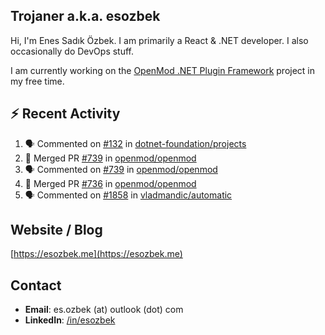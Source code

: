 ##  Trojaner a.k.a. esozbek
Hi, I'm Enes Sadık Özbek. I am primarily a React & .NET developer. I also occasionally do DevOps stuff.

I am currently working on the [OpenMod .NET Plugin Framework](https://github.com/openmod/openmod) project in my free time. 

## :zap: Recent Activity

<!--START_SECTION:activity-->
1. 🗣 Commented on [#132](https://github.com/dotnet-foundation/projects/issues/132#issuecomment-1706554571) in [dotnet-foundation/projects](https://github.com/dotnet-foundation/projects)
2. 🎉 Merged PR [#739](https://github.com/openmod/openmod/pull/739) in [openmod/openmod](https://github.com/openmod/openmod)
3. 🗣 Commented on [#739](https://github.com/openmod/openmod/pull/739#issuecomment-1696324942) in [openmod/openmod](https://github.com/openmod/openmod)
4. 🎉 Merged PR [#736](https://github.com/openmod/openmod/pull/736) in [openmod/openmod](https://github.com/openmod/openmod)
5. 🗣 Commented on [#1858](https://github.com/vladmandic/automatic/issues/1858#issuecomment-1675606097) in [vladmandic/automatic](https://github.com/vladmandic/automatic)
<!--END_SECTION:activity-->

## Website / Blog
[https://esozbek.me](https://esozbek.me)

## Contact
- **Email**: es.ozbek (at) outlook (dot) com
- **LinkedIn**: [/in/esozbek](https://linkedin.com/in/esozbek)
